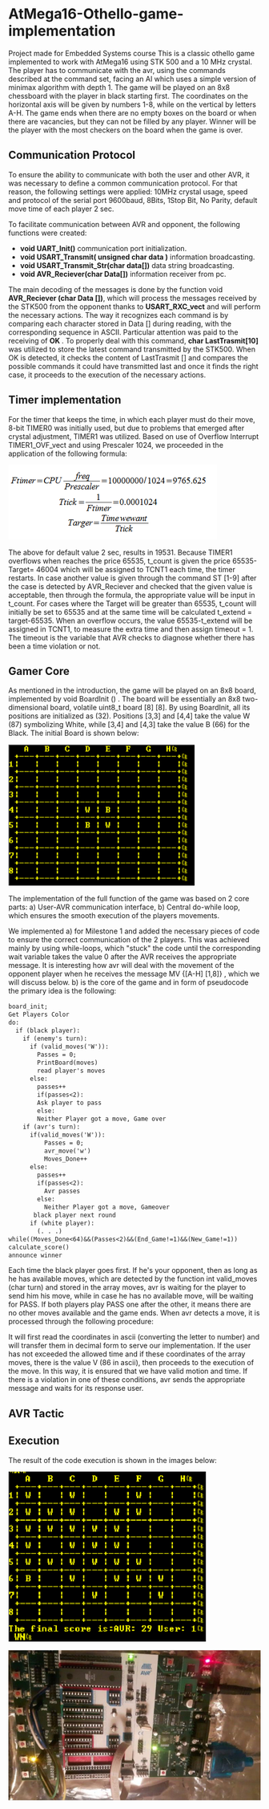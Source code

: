# AtMega16-Othello-game-implementation
Project made for Embedded Systems course
This is a classic othello game implemented to work with AtMega16 using STK 500 and a 10 MHz crystal.
The player has to communicate with the avr, using the commands described at the command set, facing an AI which uses a simple version of minimax algorithm with depth 1. The game will be played on an 8x8 chessboard with the player in black starting first. The coordinates on the horizontal axis will be given by numbers 1-8, while on the vertical by letters A-H. The game ends when there are no empty boxes on the board or when there are vacancies, but they can not be filled by any player. Winner will be the player with the most checkers on the board when the game is over.

## Communication Protocol
To ensure the ability to communicate with both the user and other AVR, it was necessary to define a common communication protocol. For that reason, the following settings were applied: 10MHz crystal usage, speed and protocol of the serial port 9600baud, 8Bits, 1Stop Bit, No Parity, default move time of each player 2 sec.

To facilitate communication between AVR and opponent, the following functions were created:
- **void UART_Init()** communication port initialization.
- **void USART_Transmit( unsigned char data )** information broadcasting. 
- **void USART_Transmit_Str(char data[])** data string broadcasting.
- **void AVR_Reciever(char Data[])** information receiver from pc. 

The main decoding of the messages is done by the function void **AVR_Reciever (char Data [])**, which will process the messages received by the STK500 from the opponent thanks to **USART_RXC_vect** and will perform the necessary
actions. The way it recognizes each command is by comparing each character stored in Data [] during reading, with the corresponding sequence in ASCII. Particular attention was paid to the receiving of **OK <CR>**. To properly deal with this command, **char LastTrasmit[10]** was utilized to store the latest command transmitted by the STK500. When OK <CR> is detected, it checks the content of LastTrasmit [] and compares the possible commands it could have transmitted last and once it finds the right case, it proceeds to the execution of the necessary actions.
  
## Timer implementation
For the timer that keeps the time, in which each player must do their move,
8-bit TIMER0 was initially used, but due to problems that emerged after crystal adjustment, TIMER1 was utilized. Based on use of Overflow Interrupt TIMER1_OVF_vect and using Prescaler 1024, we proceeded in the application of the following formula:
  
![explanation image](https://github.com/gflengas/AtMega16-Othello-game-implementation/blob/master/pictures/1.png)
  
The above for default value 2 sec, results in 19531. Because TIMER1 overflows when reaches the price 65535, t_count is given the price 65535-Target= 46004 which will be assigned to TCNT1 each time, the timer restarts. In case another value is given through the command ST <SP> [1-9] <CR> after the case is detected by ΑVR_Reciever and checked that the given value is acceptable, then through the formula, the appropriate value will be input in t_count. For cases where the Target will be greater than 65535, t_count will initially be set to 65535 and at the same time will be calculated t_extend = target-65535. When an overflow occurs, the value 65535-t_extend will be assigned in TCNT1, to measure the extra time and then assign timeout = 1. The timeout is the variable that AVR checks to diagnose whether there has been a time violation or not.

## Gamer Core
As mentioned in the introduction, the game will be played on an 8x8 board,
implemented by void BoardInit () . The board will be essentially an 8x8 two-dimensional board, volatile uint8_t board [8] [8]. By using BoardInit, all its positions are initialized as <SP> (32). Positions [3,3] and [4,4] take the value W (87) symbolizing White, while [3,4] and [4,3] take the value B (66) for
the Black. The initial Board is shown below:

![explanation image2](https://github.com/gflengas/AtMega16-Othello-game-implementation/blob/master/pictures/2.png)  
  
The implementation of the full function of the game was based on 2 core parts: a) User-AVR communication interface, b) Central do-while loop, which ensures the smooth execution of the players movements.

We implemented a) for Milestone 1 and added the necessary pieces of code to ensure the correct communication of the 2 players. This was achieved mainly by using while-loops, which "stuck" the code until the
corresponding wait variable takes the value 0 after the AVR receives the appropriate message. It is interesting how avr will deal with the movement of the opponent player when he receives the message MV <SP> {[A-H] [1,8]} <CR>, which we will discuss below. b) is the core of the game and in form of pseudocode the primary idea is the following:
```
board_init;
Get Players Color
do:
  if (black player):
    if (enemy's turn):
      if (valid_moves('W')):
        Passes = 0;
        PrintBoard(moves)
        read player's moves
      else:
        passes++
        if(passes<2):
        Ask player to pass
        else:
        Neither Player got a move, Game over
    if (avr's turn):
      if(valid_moves('W')): 
          Passes = 0;
          avr_move('w')
          Moves_Done++
      else:
        passes++
        if(passes<2):
          Avr passes
        else:
          Neither Player got a move, Gameover 
       black player next round
      if (white player):
        (. . .)
while((Moves_Done<64)&&(Passes<2)&&(End_Game!=1)&&(New_Game!=1))
calculate_score()
announce winner
```
          
Each time the black player goes first. If he's your opponent, then as long as he has available moves, which are detected by the function int valid_moves (char turn) and stored in the array moves, avr is waiting for
the player to send him his move, while in case he has no available move, will be waiting for PASS. If both players play PASS one after the other, it means 
there are no other moves available and the game ends. When avr detects
a move, it is processed through the following procedure:
       

It will first read the coordinates in ascii (converting the letter to number) and will transfer them in decimal form to serve our implementation. If the user has not exceeded the allowed time and if these coordinates of the array moves, there is the value V (86 in ascii), then proceeds to the execution of the move. In this way, it is ensured that we have valid motion and time. If there is a violation in one of these conditions, avr sends the appropriate message and waits for its response user.

## AVR Tactic 
## Execution
The result of the code execution is shown in the images below:
                 
![explanation image3](https://github.com/gflengas/AtMega16-Othello-game-implementation/blob/master/pictures/3.png)
                      
![explanation image4](https://github.com/gflengas/AtMega16-Othello-game-implementation/blob/master/pictures/4.png)
